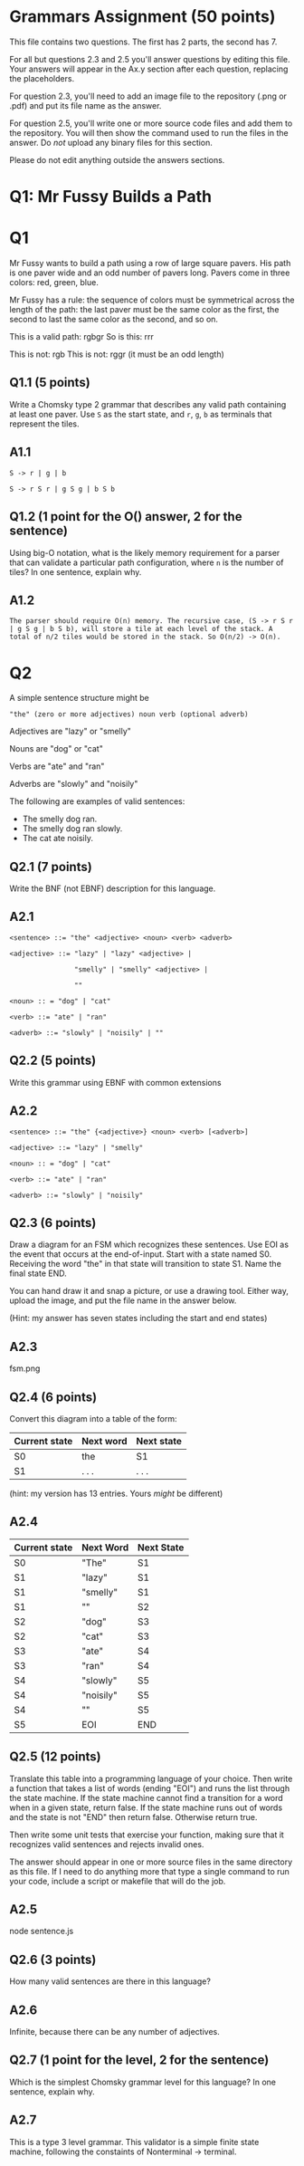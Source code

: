 # Grammars Assignment (50 points)

This file contains two questions. The first has 2 parts, the second has 7.

For all but questions 2.3 and 2.5 you'll answer questions by editing this file.
Your answers will appear in the Ax.y section after each question, replacing the
placeholders.

For question 2.3, you'll need to add an image file to the repository (.png or
.pdf) and put its file name as the answer.

For question 2.5, you'll write one or more source code files and add them to the
repository. You will then show the command used to run the files in the answer.
Do _not_ upload any binary files for this section.

Please do not edit anything outside the answers sections.


# Q1: Mr Fussy Builds a Path

# Q1

Mr Fussy wants to build a path using a row of large square pavers. His path is
one paver wide and an odd number of pavers long. Pavers come in three colors:
red, green, blue.

Mr Fussy has a rule: the sequence of colors must be symmetrical across the
length of the path: the last paver must be the same color as the first, the
second to last the same color as the second, and so on.

This is a valid path:  rgbgr
So is this: rrr

This is not: rgb
This is not: rggr    (it must be an odd length)

## Q1.1  (5 points)

Write a Chomsky type 2 grammar that describes any valid path containing at
least one paver. Use `S` as the start state, and `r`, `g`, `b` as terminals that
represent the tiles.

## A1.1
```
S -> r | g | b

S -> r S r | g S g | b S b
```
## Q1.2  (1 point for the O() answer, 2 for the sentence)

Using big-O notation, what is the likely memory requirement for a parser that
can validate a particular path configuration, where `n` is the number of tiles?
In one sentence, explain why.

## A1.2
```
The parser should require O(n) memory. The recursive case, (S -> r S r | g S g | b S b), will store a tile at each level of the stack. A total of n/2 tiles would be stored in the stack. So O(n/2) -> O(n).
```

# Q2

A simple sentence structure might be

    "the" (zero or more adjectives) noun verb (optional adverb)

Adjectives are "lazy" or "smelly"

Nouns are "dog" or "cat"

Verbs are "ate" and "ran"

Adverbs are "slowly" and "noisily"

The following are examples of valid sentences:

* The smelly dog ran.
* The smelly dog ran slowly.
* The cat ate noisily.

## Q2.1 (7 points)

Write the BNF (not EBNF) description for this language.

## A2.1

```
<sentence> ::= "the" <adjective> <noun> <verb> <adverb>

<adjective> ::= "lazy" | "lazy" <adjective> |

                "smelly" | "smelly" <adjective> |

                ""

<noun> :: = "dog" | "cat"

<verb> ::= "ate" | "ran"

<adverb> ::= "slowly" | "noisily" | ""

```

## Q2.2 (5 points)

Write this grammar using EBNF with common extensions

## A2.2

```
<sentence> ::= "the" {<adjective>} <noun> <verb> [<adverb>]

<adjective> ::= "lazy" | "smelly"

<noun> :: = "dog" | "cat"

<verb> ::= "ate" | "ran"

<adverb> ::= "slowly" | "noisily"

```


## Q2.3 (6 points)

  Draw a diagram for an FSM which recognizes these sentences. Use EOI as the
  event that occurs at the end-of-input. Start with a state named S0. Receiving
  the word "the" in that state will transition to state S1. Name the final state
  END.

  You can hand draw it and snap a picture, or use a drawing tool. Either way,
  upload the image, and put the file name in the answer below.

  (Hint: my answer has seven states including the start and end states)


## A2.3

fsm.png

## Q2.4 (6 points)

Convert this diagram into a table of the form:

Current state | Next word | Next state
--------------|-----------|-----------
    S0        |    the    |     S1
    S1        |   . . .   |   . . .

(hint: my version has 13 entries. Yours _might_ be different)

## A2.4

| Current state | Next Word | Next State |
|---------------|-----------|------------|
| S0            | "The"     | S1         |
| S1            | "lazy"    | S1         |
| S1            | "smelly"  | S1         |
| S1            | ""        | S2         |
| S2            | "dog"     | S3         |
| S2            | "cat"     | S3         |
| S3            | "ate"     | S4         |
| S3            | "ran"     | S4         |
| S4            | "slowly"  | S5         |
| S4            | "noisily" | S5         |
| S4            | ""        | S5         |
| S5            | EOI       | END        |


## Q2.5 (12 points)

Translate this table into a programming language of your choice. Then write a
function that takes a list of words (ending "EOI") and runs the list through the
state machine. If the state machine cannot find a transition for a word when in
a given state, return false. If the state machine runs out of words and the
state is not "END" then return false. Otherwise return true.

Then write some unit tests that exercise your function, making sure that it
recognizes valid sentences and rejects invalid ones.

The answer should appear in one or more source files in the same directory as
this file. If I need to do anything more that type a single command to run your
code, include a script or makefile that will do the job.

## A2.5

node sentence.js

## Q2.6 (3 points)

How many valid sentences are there in this language?

## A2.6

Infinite, because there can be any number of adjectives.

## Q2.7 (1 point for the level, 2 for the sentence)

Which is the simplest Chomsky grammar level for this language? In one sentence,
explain why.

## A2.7

This is a type 3 level grammar. This validator is a simple finite state machine, following the constaints of Nonterminal -> terminal.
